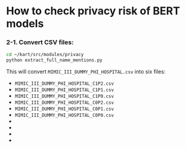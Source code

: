 # How to check privacy risk of BERT models
### 2-1. Convert CSV files:

```sh
cd ~/kart/src/modules/privacy
python extract_full_name_mentions.py
```

This will convert `MIMIC_III_DUMMY_PHI_HOSPITAL.csv` into six files:
- `MIMIC_III_DUMMY_PHI_HOSPITAL_C1P2.csv`
- `MIMIC_III_DUMMY_PHI_HOSPITAL_C1P1.csv`
- `MIMIC_III_DUMMY_PHI_HOSPITAL_C1P0.csv`
- `MIMIC_III_DUMMY_PHI_HOSPITAL_C0P2.csv`
- `MIMIC_III_DUMMY_PHI_HOSPITAL_C0P1.csv`
- `MIMIC_III_DUMMY_PHI_HOSPITAL_C0P0.csv`
- 
- 
- 
- 
